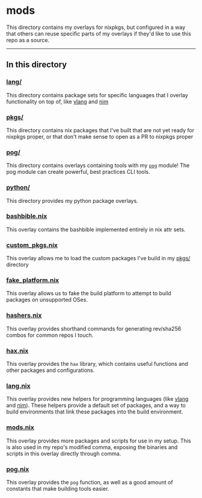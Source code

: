 # mods

This directory contains my overlays for nixpkgs, but configured in a way that others can reuse specific parts of my overlays if they'd like to use this repo as a source.

---

## In this directory

### [lang/](./lang/)

This directory contains package sets for specific languages that I overlay functionality on top of, like [vlang](https://vlang.io/) and [nim](https://nim-lang.org)

### [pkgs/](./pkgs/)

This directory contains nix packages that I've built that are not yet ready for nixpkgs proper, or that don't make sense to open as a PR to nixpkgs proper

### [pog/](./pog/)

This directory contains overlays containing tools with my [`pog`](./pog.nix) module! The pog module can create powerful, best practices CLI tools.

### [python/](./python/)

This directory provides my python package overlays.

### [bashbible.nix](./bashbible.nix)

This overlay contains the bashbible implemented entirely in nix attr sets.

### [custom_pkgs.nix](./custom_pkgs.nix)

This overlay allows me to load the custom packages I've build in my [pkgs/](../pkgs/) directory

### [fake_platform.nix](./fake_platform.nix)

This overlay allows us to fake the build platform to attempt to build packages on unsupported OSes.

### [hashers.nix](./hashers.nix)

This overlay provides shorthand commands for generating rev/sha256 combos for common repos I touch.

### [hax.nix](./hax.nix)

This overlay provides the `hax` library, which contains useful functions and other packages and configurations.

### [lang.nix](./lang.nix)

This overlay provides new helpers for programming languages (like [vlang](https://vlang.io/) and [nim](https://nim-lang.org)). These helpers provide a default set of packages, and a way to build environments that link these packages into the build environment.

### [mods.nix](./mods.nix)

This overlay provides more packages and scripts for use in my setup. This is also used in my repo's modified comma, exposing the binaries and scripts in this overlay directly through comma.

### [pog.nix](./pog.nix)

This overlay provides the `pog` function, as well as a good amount of constants that make building tools easier.
